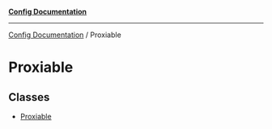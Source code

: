 [**Config Documentation**](../README.md)

***

[Config Documentation](../README.md) / Proxiable

# Proxiable

## Classes

- [Proxiable](classes/Proxiable.md)
